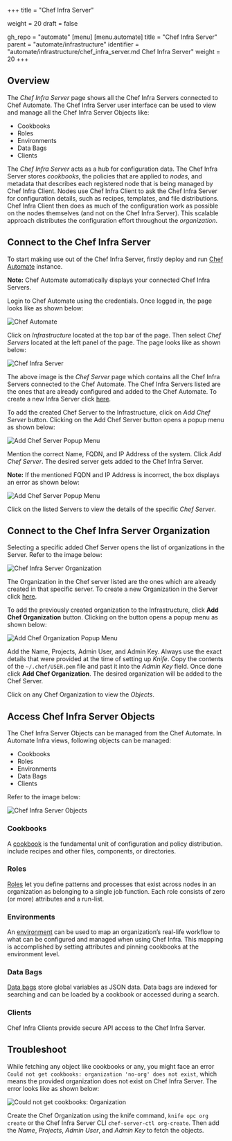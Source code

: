 +++
title = "Chef Infra Server"

weight = 20
draft = false

gh_repo = "automate"
[menu]
  [menu.automate]
    title = "Chef Infra Server"
    parent = "automate/infrastructure"
    identifier = "automate/infrastructure/chef_infra_server.md Chef Infra Server"
    weight = 20
+++

## Overview

The _Chef Infra Server_ page shows all the Chef Infra Servers connected to Chef Automate. The Chef Infra Server user interface can be used to view and manage all the Chef Infra Server Objects like:

- Cookbooks
- Roles
- Environments
- Data Bags
- Clients

The _Chef Infra Server_ acts as a hub for configuration data. The Chef Infra Server stores _cookbooks_, the policies that are applied to _nodes_, and metadata that describes each registered node that is being managed by Chef Infra Client. Nodes use Chef Infra Client to ask the Chef Infra Server for configuration details, such as recipes, templates, and file distributions. Chef Infra Client then does as much of the configuration work as possible on the nodes themselves (and not on the Chef Infra Server). This scalable approach distributes the configuration effort throughout the _organization_.

## Connect to the Chef Infra Server

To start making use out of the Chef Infra Server, firstly deploy and run [Chef Automate](https://docs.chef.io/automate/install/#installation-guide) instance.

**Note:** Chef Automate automatically displays your connected Chef Infra Servers.

Login to Chef Automate using the credentials. Once logged in, the page looks like as shown below:

![Chef Automate](/images/automate/chef-automate-on-chef-infra-page.png)

Click on _Infrastructure_ located at the top bar of the page. Then select _Chef Servers_ located at the left panel of the page. The page looks like as shown below:

![Chef Infra Server](/images/automate/chef-server-page.png)

The above image is the _Chef Server_ page which contains all the Chef Infra Servers connected to the Chef Automate. The Chef Infra Servers listed are the ones that are already configured and added to the Chef Automate. To create a new Infra Server click [here](https://docs.chef.io/automate/infra_server/).

To add the created Chef Server to the Infrastructure, click on _Add Chef Server_ button. Clicking on the Add Chef Server button opens a popup menu as shown below:

![Add Chef Server Popup Menu](/images/automate/add-chef-server-popup-menu.png)

Mention the correct Name, FQDN, and IP Address of the system. Click _Add Chef Server_. The desired server gets added to the Chef Infra Server.

**Note:** If the mentioned FQDN and IP Address is incorrect, the box displays an error as shown below:

![Add Chef Server Popup Menu](/images/automate/add-chef-server-popup-menu-with-error.png)

Click on the listed Servers to view the details of the specific _Chef Server_.

## Connect to the Chef Infra Server Organization

Selecting a specific added Chef Server opens the list of organizations in the Server. Refer to the image below:

![Chef Infra Server Organization](/images/automate/chef-server-organization.png)

The Organization in the Chef server listed are the ones which are already created in that specific server. To create a new Organization in the Server click [here](https://docs.chef.io/automate/infra_server/#set-up-the-chef-infra-server).

To add the previously created organization to the Infrastructure, click **Add Chef Organization** button. Clicking on the button opens a popup menu as shown below:

![Add Chef Organization Popup Menu](/images/automate/add-chef-organization-popup-menu.png)

Add the Name, Projects, Admin User, and Admin Key. Always use the exact details that were provided at the time of setting up _Knife_. Copy the contents of the `~/.chef/USER.pem` file and past it into the _Admin Key_ field. Once done click **Add Chef Organization**. The desired organization will be added to the Chef Server.

Click on any Chef Organization to view the _Objects_.

## Access Chef Infra Server Objects

The Chef Infra Server Objects can be managed from the Chef Automate. In Automate Infra views, following objects can be managed:

- Cookbooks
- Roles
- Environments
- Data Bags
- Clients

Refer to the image below:

![Chef Infra Server Objects](/images/automate/chef-infra-server-objects.png)

### Cookbooks

A [cookbook](https://docs.chef.io/cookbooks/) is the fundamental unit of configuration and policy distribution. include recipes and other files, components, or directories.

### Roles

[Roles](https://docs.chef.io/roles/) let you define patterns and processes that exist across nodes in an organization as belonging to a single job function. Each role consists of zero (or more) attributes and a run-list.

### Environments

An [environment](https://docs.chef.io/environments/) can be used to map an organization’s real-life workflow to what can be configured and managed when using Chef Infra. This mapping is accomplished by setting attributes and pinning cookbooks at the environment level.

### Data Bags

[Data bags](https://docs.chef.io/data_bags/) store global variables as JSON data. Data bags are indexed for searching and can be loaded by a cookbook or accessed during a search.

### Clients

Chef Infra Clients provide secure API access to the Chef Infra Server.

## Troubleshoot

While fetching any object like cookbooks or any, you might face an error `Could not get cookbooks: organization 'no-org' does not exist`, which means the provided organization does not exist on Chef Infra Server. The error looks like as shown below:

![Could not get cookbooks: Organization](/images/automate/could-not-get-cookbooks-organization.png)

Create the Chef Organization using the knife command, `knife opc org create` or the Chef Infra Server CLI `chef-server-ctl org-create`. Then add the _Name_, _Projects_, _Admin User_, and _Admin Key_ to fetch the objects.
